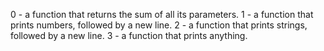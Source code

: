 0 -  a function that returns the sum of all its parameters.
1 -  a function that prints numbers, followed by a new line.
2 -  a function that prints strings, followed by a new line.
3 -  a function that prints anything.
